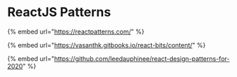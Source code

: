# ReactJS Patterns

{% embed url="https://reactpatterns.com/" %}

{% embed url="https://vasanthk.gitbooks.io/react-bits/content/" %}

{% embed url="https://github.com/leedauphinee/react-design-patterns-for-2020" %}

